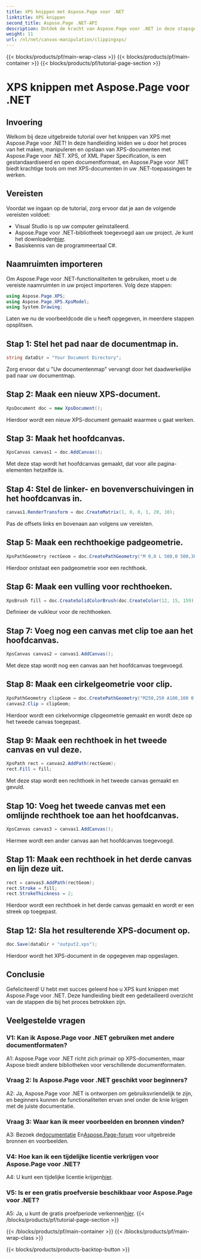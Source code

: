 ```yaml
---
title: XPS knippen met Aspose.Page voor .NET
linktitle: XPS knippen
second_title: Aspose.Page .NET-API
description: Ontdek de kracht van Aspose.Page voor .NET in deze stapsgewijze handleiding voor het knippen van XPS-documenten. Creëer, manipuleer en bewaar XPS-bestanden moeiteloos.
weight: 11
url: /nl/net/canvas-manipulation/clippingxps/
---
```


{{< blocks/products/pf/main-wrap-class >}}
{{< blocks/products/pf/main-container >}}
{{< blocks/products/pf/tutorial-page-section >}}

# XPS knippen met Aspose.Page voor .NET

## Invoering

Welkom bij deze uitgebreide tutorial over het knippen van XPS met Aspose.Page voor .NET! In deze handleiding leiden we u door het proces van het maken, manipuleren en opslaan van XPS-documenten met Aspose.Page voor .NET. XPS, of XML Paper Specification, is een gestandaardiseerd en open documentformaat, en Aspose.Page voor .NET biedt krachtige tools om met XPS-documenten in uw .NET-toepassingen te werken.

## Vereisten

Voordat we ingaan op de tutorial, zorg ervoor dat je aan de volgende vereisten voldoet:

- Visual Studio is op uw computer geïnstalleerd.
-  Aspose.Page voor .NET-bibliotheek toegevoegd aan uw project. Je kunt het downloaden[hier](https://releases.aspose.com/page/net/).
- Basiskennis van de programmeertaal C#.

## Naamruimten importeren

Om Aspose.Page voor .NET-functionaliteiten te gebruiken, moet u de vereiste naamruimten in uw project importeren. Volg deze stappen:

```csharp
using Aspose.Page.XPS;
using Aspose.Page.XPS.XpsModel;
using System.Drawing;
```

Laten we nu de voorbeeldcode die u heeft opgegeven, in meerdere stappen opsplitsen.

## Stap 1: Stel het pad naar de documentmap in.

```csharp
string dataDir = "Your Document Directory";
```

Zorg ervoor dat u "Uw documentenmap" vervangt door het daadwerkelijke pad naar uw documentmap.

## Stap 2: Maak een nieuw XPS-document.

```csharp
XpsDocument doc = new XpsDocument();
```

Hierdoor wordt een nieuw XPS-document gemaakt waarmee u gaat werken.

## Stap 3: Maak het hoofdcanvas.

```csharp
XpsCanvas canvas1 = doc.AddCanvas();
```

Met deze stap wordt het hoofdcanvas gemaakt, dat voor alle pagina-elementen hetzelfde is.

## Stap 4: Stel de linker- en bovenverschuivingen in het hoofdcanvas in.

```csharp
canvas1.RenderTransform = doc.CreateMatrix(1, 0, 0, 1, 20, 10);
```

Pas de offsets links en bovenaan aan volgens uw vereisten.

## Stap 5: Maak een rechthoekige padgeometrie.

```csharp
XpsPathGeometry rectGeom = doc.CreatePathGeometry("M 0,0 L 500,0 500,300 0,300 Z");
```

Hierdoor ontstaat een padgeometrie voor een rechthoek.

## Stap 6: Maak een vulling voor rechthoeken.

```csharp
XpsBrush fill = doc.CreateSolidColorBrush(doc.CreateColor(12, 15, 159));
```

Definieer de vulkleur voor de rechthoeken.

## Stap 7: Voeg nog een canvas met clip toe aan het hoofdcanvas.

```csharp
XpsCanvas canvas2 = canvas1.AddCanvas();
```

Met deze stap wordt nog een canvas aan het hoofdcanvas toegevoegd.

## Stap 8: Maak een cirkelgeometrie voor clip.

```csharp
XpsPathGeometry clipGeom = doc.CreatePathGeometry("M250,250 A100,100 0 1 1 250,50 100,100 0 1 1 250,250");
canvas2.Clip = clipGeom;
```

Hierdoor wordt een cirkelvormige clipgeometrie gemaakt en wordt deze op het tweede canvas toegepast.

## Stap 9: Maak een rechthoek in het tweede canvas en vul deze.

```csharp
XpsPath rect = canvas2.AddPath(rectGeom);
rect.Fill = fill;
```

Met deze stap wordt een rechthoek in het tweede canvas gemaakt en gevuld.

## Stap 10: Voeg het tweede canvas met een omlijnde rechthoek toe aan het hoofdcanvas.

```csharp
XpsCanvas canvas3 = canvas1.AddCanvas();
```

Hiermee wordt een ander canvas aan het hoofdcanvas toegevoegd.

## Stap 11: Maak een rechthoek in het derde canvas en lijn deze uit.

```csharp
rect = canvas3.AddPath(rectGeom);
rect.Stroke = fill;
rect.StrokeThickness = 2;
```

Hierdoor wordt een rechthoek in het derde canvas gemaakt en wordt er een streek op toegepast.

## Stap 12: Sla het resulterende XPS-document op.

```csharp
doc.Save(dataDir + "output2.xps");
```

Hierdoor wordt het XPS-document in de opgegeven map opgeslagen.

## Conclusie

Gefeliciteerd! U hebt met succes geleerd hoe u XPS kunt knippen met Aspose.Page voor .NET. Deze handleiding biedt een gedetailleerd overzicht van de stappen die bij het proces betrokken zijn.

## Veelgestelde vragen

### V1: Kan ik Aspose.Page voor .NET gebruiken met andere documentformaten?

A1: Aspose.Page voor .NET richt zich primair op XPS-documenten, maar Aspose biedt andere bibliotheken voor verschillende documentformaten.

### Vraag 2: Is Aspose.Page voor .NET geschikt voor beginners?

A2: Ja, Aspose.Page voor .NET is ontworpen om gebruiksvriendelijk te zijn, en beginners kunnen de functionaliteiten ervan snel onder de knie krijgen met de juiste documentatie.

### Vraag 3: Waar kan ik meer voorbeelden en bronnen vinden?

 A3: Bezoek de[documentatie](https://reference.aspose.com/page/net/) En[Aspose.Page-forum](https://forum.aspose.com/c/page/39) voor uitgebreide bronnen en voorbeelden.

### V4: Hoe kan ik een tijdelijke licentie verkrijgen voor Aspose.Page voor .NET?

 A4: U kunt een tijdelijke licentie krijgen[hier](https://purchase.aspose.com/temporary-license/).

### V5: Is er een gratis proefversie beschikbaar voor Aspose.Page voor .NET?

 A5: Ja, u kunt de gratis proefperiode verkennen[hier](https://releases.aspose.com/).
{{< /blocks/products/pf/tutorial-page-section >}}

{{< /blocks/products/pf/main-container >}}
{{< /blocks/products/pf/main-wrap-class >}}

{{< blocks/products/products-backtop-button >}}
